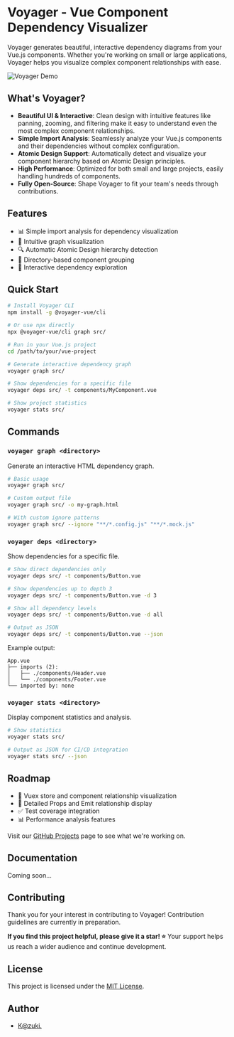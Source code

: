 # Voyager - Vue Component Dependency Visualizer

Voyager generates beautiful, interactive dependency diagrams from your Vue.js components. Whether you're working on small or large applications, Voyager helps you visualize complex component relationships with ease.

![Voyager Demo](./docs/assets/demo.gif)

## What's Voyager?

- **Beautiful UI & Interactive**: Clean design with intuitive features like panning, zooming, and filtering make it easy to understand even the most complex component relationships.
- **Simple Import Analysis**: Seamlessly analyze your Vue.js components and their dependencies without complex configuration.
- **Atomic Design Support**: Automatically detect and visualize your component hierarchy based on Atomic Design principles.
- **High Performance**: Optimized for both small and large projects, easily handling hundreds of components.
- **Fully Open-Source**: Shape Voyager to fit your team's needs through contributions.

## Features

- 📊 Simple import analysis for dependency visualization
- 🎨 Intuitive graph visualization
- 🔍 Automatic Atomic Design hierarchy detection
- 📁 Directory-based component grouping
- 🔄 Interactive dependency exploration

## Quick Start

```bash
# Install Voyager CLI
npm install -g @voyager-vue/cli

# Or use npx directly
npx @voyager-vue/cli graph src/

# Run in your Vue.js project
cd /path/to/your/vue-project

# Generate interactive dependency graph
voyager graph src/

# Show dependencies for a specific file
voyager deps src/ -t components/MyComponent.vue

# Show project statistics
voyager stats src/
```

## Commands

### `voyager graph <directory>`
Generate an interactive HTML dependency graph.

```bash
# Basic usage
voyager graph src/

# Custom output file
voyager graph src/ -o my-graph.html

# With custom ignore patterns
voyager graph src/ --ignore "**/*.config.js" "**/*.mock.js"
```

### `voyager deps <directory>`
Show dependencies for a specific file.

```bash
# Show direct dependencies only
voyager deps src/ -t components/Button.vue

# Show dependencies up to depth 3
voyager deps src/ -t components/Button.vue -d 3

# Show all dependency levels
voyager deps src/ -t components/Button.vue -d all

# Output as JSON
voyager deps src/ -t components/Button.vue --json
```

Example output:
```
App.vue
├── imports (2):
│   ├── ./components/Header.vue
│   └── ./components/Footer.vue
└── imported by: none
```

### `voyager stats <directory>`
Display component statistics and analysis.

```bash
# Show statistics
voyager stats src/

# Output as JSON for CI/CD integration
voyager stats src/ --json
```

## Roadmap

- 🔄 Vuex store and component relationship visualization
- 📝 Detailed Props and Emit relationship display
- ✅ Test coverage integration
- 📊 Performance analysis features

Visit our [GitHub Projects](https://github.com/corrupt952/voyager/projects) page to see what we're working on.

## Documentation

Coming soon...

## Contributing

Thank you for your interest in contributing to Voyager!
Contribution guidelines are currently in preparation.

**If you find this project helpful, please give it a star! ⭐**
Your support helps us reach a wider audience and continue development.

## License

This project is licensed under the [MIT License](./LICENSE).

## Author

- [K@zuki.](https://zuki.dev)
